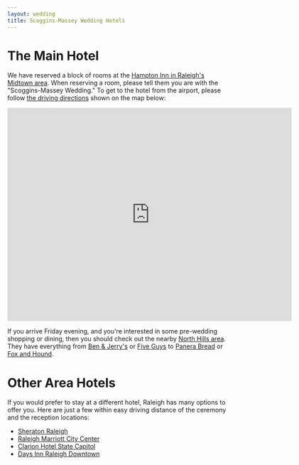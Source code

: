 ```yaml
---
layout: wedding
title: Scoggins-Massey Wedding Hotels
---
```


# The Main Hotel

We have reserved a block of rooms at the [Hampton Inn in Raleigh's
Midtown
area](http://www.hamptoninn.com/en/hp/hotels/maps_directions.jhtml;jsessionid=V5TPTX3OLKCYMCSGBJBNEWQ?ctyhocn=RDUNCHX).
When reserving a room, please tell them you are with the
"Scoggins-Massey Wedding."  To get to the hotel from the airport, please
follow [the driving
directions](http://maps.google.com/maps?saddr=RDU&daddr=1001+Wake+Towne+Dr,+Raleigh,+NC+27609&hl=en&sll=37.0625,-95.677068&sspn=57.030354,80.244141&geocode=FdtxIwId08VN-yHtdfNB0pKD4w%3BFTKjIgIdhklQ-yl1GfSYxFisiTE3LUbCjvlykA&mra=ls&z=12)
shown on the map below:

<iframe width="640" height="480" frameborder="0" scrolling="no" marginheight="0" marginwidth="0" src="http://maps.google.com/maps?f=d&amp;source=s_d&amp;saddr=RDU&amp;daddr=1001+Wake+Towne+Dr,+Raleigh,+NC+27609&amp;hl=en&amp;geocode=FdtxIwId08VN-yHtdfNB0pKD4w%3BFTKjIgIdhklQ-yl1GfSYxFisiTE3LUbCjvlykA&amp;mra=ls&amp;sll=37.0625,-95.677068&amp;sspn=57.030354,80.244141&amp;ie=UTF8&amp;ll=35.84036,-78.713951&amp;spn=0.133591,0.219727&amp;z=12&amp;output=embed"> </iframe>

If you arrive Friday evening, and you're interested in some pre-wedding
shopping or dining, then you should check out the nearby [North Hills
area](http://www.northhillsraleigh.com/).  They have everything from
[Ben &
Jerry's](http://www.northhillsraleigh.com/index.php?view=interior&page=viewstore&storeID=74)
or [Five
Guys](http://www.northhillsraleigh.com/index.php?view=interior&page=viewstore&storeID=81)
to [Panera
Bread](http://www.northhillsraleigh.com/index.php?view=interior&page=viewstore&storeID=101)
or [Fox and
Hound](http://www.northhillsraleigh.com/index.php?view=interior&page=viewstore&storeID=56).

# Other Area Hotels

If you would prefer to stay at a different hotel, Raleigh has many
options to offer you.  Here are just a few within easy driving distance
of the ceremony and the reception locations:

* [Sheraton Raleigh](http://www.starwoodhotels.com/sheraton/property/overview/index.html?propertyID=434&EM=VTY_SI_434_RALEIGH_PROP_OVERVIEW)
* [Raleigh Marriott City Center](http://www.marriott.com/hotels/travel/rdumc-raleigh-marriott-city-center/)
* [Clarion Hotel State Capitol](http://www.clarionhotel.com/hotel-raleigh-north_carolina-NC376?promo=gglocal)
* [Days Inn Raleigh Downtown](http://www.daysinn.com/DaysInn/control/Booking/check_avail?tab=tab2&checkInDate=02/06&numberAdults=1&numberRooms=1&checkOutDate=02/07&numberChildren=0&numberBigChildren=0&rate=000&useWRPoints=false&id=14390&propBrandId=DI&distFromArea=1.1)

